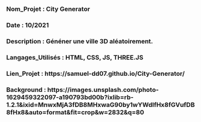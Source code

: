 <h3>Nom_Projet : City Generator</h3>
<h3>Date : 10/2021</h3>
<h3>Description : Généner une ville 3D aléatoirement.</h3>
<h3>Langages_Utilisés : HTML, CSS, JS, THREE.JS</h3>
<h3>Lien_Projet : https://samuel-dd07.github.io/City-Generator/</h3>
<h3>Background : https://images.unsplash.com/photo-1629459322097-a190793bd00b?ixlib=rb-1.2.1&ixid=MnwxMjA3fDB8MHxwaG90by1wYWdlfHx8fGVufDB8fHx8&auto=format&fit=crop&w=2832&q=80</h3>